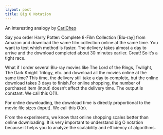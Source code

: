 ```yaml
---
layout: post
title: Big O Notation
---
```


An interesting analogy by [CarlCheo](https://twitter.com/carlcheo)

Say you order Harry Potter: Complete 8-Film Collection [Blu-ray] from Amazon and download the same film collection online at the same time. 
You want to test which method is faster. The delivery takes almost a day to arrive and the download completed about 30 minutes earlier. Great! So it’s a tight race.

What if I order several Blu-ray movies like The Lord of the Rings, Twilight, The Dark Knight Trilogy, etc. and download all the movies online at the same time? 
This time, the delivery still take a day to complete, but the online download takes 3 days to finish.For online shopping, the number of purchased item (input) doesn’t affect 
the delivery time. The output is constant. We call this O(1).

For online downloading, the download time is directly proportional to the movie file sizes (input). We call this O(n).

From the experiments, we know that online shopping scales better than online downloading. It is very important to understand big O notation because it helps you to 
analyze the scalability and efficiency of algorithms.
